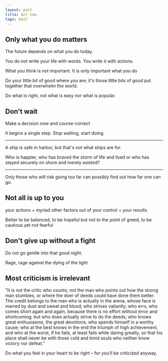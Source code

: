 ```yaml
---
layout: post
title: Act now  
tags: best 
---
```


## Only what you do matters

The future depends on what you do today. 

You do not write your life with words. You write it with actions.

What you think is not important. It is only important what you do

Do your little bit of good where you are; it's those little bits of good put together that overwhelm the world.

Do what is right, not what is easy nor what is popular.


## Don’t wait 

Make a decision now and course-correct

It begins a single step. Stop waiting, start doing.

---

A ship is safe in harbor, but that's not what ships are for.

Who is happier, who has braved the storm of life and lived or who has stayed securely on shore and merely existed?

---

Only those who will risk going too far can possibly find out how far one can go.


## Not all is up to you 

your actions + myriad other factors out of your control = your results 

Better to be balanced, to be hopeful but not to the point of greed, to be cautious yet not fearful


## Don't give up without a fight 

Do not go gentle into that good night.

Rage, rage against the dying of the light.

## Most criticism is irrelevant   

"It is not the critic who counts; not the man who points out how the strong man stumbles, or where the doer of deeds could have done them better. The credit belongs to the man who is actually in the arena, whose face is marred by dust and sweat and blood; who strives valiantly; who errs, who comes short again and again, because there is no effort without error and shortcoming; but who does actually strive to do the deeds; who knows great enthusiasms, the great devotions; who spends himself in a worthy cause; who at the best knows in the end the triumph of high achievement, and who at the worst, if he fails, at least fails while daring greatly, so that his place shall never be with those cold and timid souls who neither know victory nor defeat."

Do what you feel in your heart to be right – for you’ll be criticized anyway.





